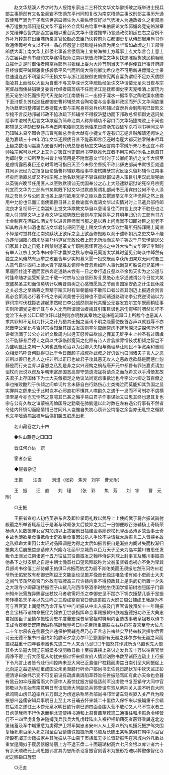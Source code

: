 <!-- { "loadSidebar": true } -->
　　赵文华慈溪人秀才时为人授馆东家出二三杯饮文华文华醉掷破之既举进士授兵部主事蔚然有文名坐豪宕不饬谪东平州同知复改为南京稽勋主事改刑部主事历升通政使拜严嵩为干子嵩告世宗曰师生为人豪纵慓恔好以气势凌人为通政者久之吏部尚书万镗推为郧阳廵抚文华不喜补外会兵科右给事中朱伯辰论文华邪媚奔竞宠赂滋章乡党缙绅合訾共鄙亟宜罢黜以重台宪文华不德镗推举乃言通政使朝廷左右之官例不外补万镗意在出臣嗾所亲言官论劾必去臣乃快镗前为右都御史复从侍郎起用尚书作欺通俸筭考今文以不得一品心怀怨望上怒黜镗并伯辰为民文华留如故顷之升工部侍郎倭大毒江南文华上御倭七事首言倭居海上宜祷海神上方尊事上玄文华言合上意上为之罢兵部尚书聂豹文华遂得视师江南以祭告海神往文华负挟恣睢黩货殃民稍睚眦立摧什之是时御倭者南京兵部尚书张经上委为大帅节制当天下半得便宜行事开府辟召经慷慨平贼顾雅贵侈袭承平风气而所倚大将何卿沈希仪老不可用新进慓猾之士果往速退连战不利望实不无损文华与浙江廵按御史胡宗宪两自喜负谓经不足办灭倭颐指凌其上而经以大臣为自重不与文华深计文华疏劾经坐诛文华谓倭无足灭日夜与宗宪督战而倭益猖獗复委言代经者周珫病不任而浙江廵抚都御史李天宠嗜酒上罢珫为民天宠坐论死而宗宪代天宠矣时江南倭有二一出掠于溧水一据华亭之陶宅溧水倭南下至浒墅关苏松廵抚都御史曹邦辅恐其合陶宅倭与佥事董邦政扼而歼庂文华闻欲攘为功趋至浒墅邦辅巳奏捷辄大恨与宗宪身将浙兵约邦辅以宜隶兵会剿陶宅巳皆败文华掩不言反劾邦辅邦政不恊攻疏下邦辅坐不得叙浒墅功而下邦政总督都御史逮问矣给事中浚栻先后言文华欺诞负简命江南人称邦辅功不容口而文华妬捷掩败上不闻也邦辅见文华劾巳整兵与再击陶宅倭则又败他倭来日盛浙东西破军杀将羽书狎闻文华乃知贼未易卒图会游击曹克新总兵俞大猷有小捷文华遂有归志遽言贼解请还阙许之是为嘉靖三十四年明年文华还顾倭日甚不能蔽即言臣还时南寇大都灭独零贼未尽耳上疑之数诘问嵩嵩为支吾对时代珫总督者杨宜文华因言南中零贼所未尽者坐宜不称帅独宗宪可以代之上又为之罢宜也吏部尚书李默推代宜者不用宗宪以他名上默自其为郎时受上知所至尚书皆上特简用是不附嵩恶文华时时于公卿间沮折之文华大恨至是虑情露密奏臣还京时零贼可指日灭至今未殄坐督抚不称此繇吏部尚书默恨臣劾逮其同乡张经为之报复臣论劾曹邦辅默嗾给事中浚栻媒孽宗宪反臣久留邦辅今江南事坏矣而浙直总督又不推宗宪上他名默党逆不容诛抑默部试选人策目引用汉武唐宪始以英锐兴晚节任用匪人以至败默谤讪无忧国奉公之心上大怒逮默诏狱论死卒月宗宪代宜而文华为工部尚书矣默既下狱文华过默直髣谓礼部尚书王用宾曰公何不令人涤除之吾旦夕与公同直也盖上是时欲用文学之臣以备玄撰嵩举文华文华佹得之然上竟用中允份也巳而江南倭猖獗日甚上复数谕嵩令嵩语文华以实情对时上巳遣兵部侍郎沈良才复视师于江南嵩知上觉文华欺教文华自以意请复往而内言上良才不胜任也江南人引领望文华上复命文华往贼势既巳衰则与宗宪竟平之其明年归仍为工部尚书方士金制百花酒曰仙酒文华以进言臣师嵩当服之是以寿上问嵩嵩不知即对臣之能老不知其故非关仙酒也嵩诘文华君何诬罔至是上赐文华衣文华饮世蕃所归醉拜赐上闻滋不怿是时觉其在江南殃黩状正欲斥之会上欲亟修毁殿以观于述职朝贡之吏文华不趣办遂命回籍心谓未尽辜乃科道官无敢论者上怒无所泄而文华子锦衣千户恩怿请送父归家其上疏之日犯上所禁封遂革文华职削恩怿官道戍之中外大快当文华诬讦李默时有举人江宗上文华书曰宗不才曩岁之秋与宗母兄同游太学其时望见公畴众中踔然有独立之风倏然有远举之玫虽皆年少实知慕义愿一投交既而幸获所图果欢无间时吾三人意气自许固将上师大贤下摩胜友俯仰今昔忽焉如昨人事代谢莫可胜说母兄虽博一第邅回仕途不遭而罢宗奔走道路未尝有一日之幸行返丘壑以卒余齿天实为之公道与时逢命随才达受知圣主千载一时宗与公自信形势豸艮绝心志孚通诚谓公今日位大矣宠盛矣圣主知而信矣切计以畴昔自树之心感慨愿効之节而当国家安危之计生民休戚之关必念之至熟筹之至精于斯庂时有举朝蓄缩不敢形口者公奋其刚迈上报遇合则言焉必合策焉必行着不朽之令闻流美誉于冠绅也不意闻诸道路疏论李公党逆谤讪以为罪词宗时伏枕揽衣遽起肃然叹曰李公诚然则尧代共驩公无妄发宜尔宜尔既而稍征事实则所谓党逆者讦其与乡人比而所谓谤讪者摘其引策目讽也宗伤愕移时喟然长吁不觉泣下夫李公□□厥位奸以就列则亦明数其章烛之迹诛殛流窜□上所裁今也恶其人求其罪知不足用为扑灭之计乃猎其无据之诞词不明之隐慝使俛首吞声以就戮辱不亦悲哉李公党比与否非宗得知至其援古发策则率尔应酬常虑不逮苟深求逆探何所不有谗者流闻于公公亦过听文致周内以逄天怒传曰欲加之罪其无辞乎主上神圣有过唐虞公不能繇羣后德让之风以共承临御宽简之化顾有诗人言翕訿背憎忮忒相倾之智岂不为盛明显比之朝一大累也匡衡论治以为公卿大夫相与循理恭让则民不争宽柔和惠则众相爱呜呼吾何繇得见此于今日哉颜子戒叔孙武叔之好讥议也曰闻诸夫子言人之恶非所以善巳也言人之枉非所以正巳也故君子攻其恶无攻人之恶故忿欲繇是而惩仁恕繇是而行夫岂肻以喜怒之私乱是非之实兴诬构之祸哉唐开元中都督有罪张嘉贞请加诏杖而张说以虑及争朝宋富彦国恶高邮守馈遗海寇将请杀之而范希文以手滑悟友故夫君子上存国体下为士大夫儌措足之地议法尚宽虑事欲远也今李公六卿之首百僚之率也摧败酷烈于佚倾之间单词片言未繇自白行路伤心士类掩泣而莫能知其负国之显实罪衅之繇来公于此时岂本心邪直初不慊其人噤齘久之遇于一发而不可制亦不虞横溃至是今亦岂无恻然之意噫其巳甚之悔乎易曰君子作事谋始又曰思其终也思其复也宗与公有久故之谊蒙被周恤匡导之勤载在肺腑适以此时数在左右遇公行事有不然者令徒内怀愤切而隐情惜巳甘同凡人岂惟自失初心窃计公悔悟之余当亦无耴宗之循默也文华嗜酒病蛊被斥后偶扪腹五脏悉出死 

　　名山藏卷之九十四 

　　●名山藏卷之□□□ 

　　晋江何乔远　譔 

　　宦者杂记 

　　◆宦者杂记 

　　王振 
　　汪直 
　　刘瑾（张彩　焦芳　刘宇　曹元附） 

　　王　振　　汪　直　　刘　瑾　　（张　彩　　焦　芳　　刘　宇　　曹　元附） 

　　○王振 

　　王振者宣府人初侍英宗东宫及即位掌司礼数以武导上上使阅武于将台振试骑射殿最之所举首辄超迁于是渐与政赖张太后裁抑之太后一日御便殿召张辅杨士奇杨荣杨漙入见数振罪女官刃加颈以上故罢他日福建佥事廖谟杖死驿丞丞漙乡故佥事士奇乡故也漙欲坐佥事抵命士奇欲坐佥事因公杀人争论不决请裁太后振言二人皆挟乡故之私抵命太重因公太轻对品降调是为得之太后如振言振自是渐摭内阁过失而权渐归振矣太后崩振益恣请修大兴隆寺壮丽甲京城费以巨万天子至亲为临幸麓川酋思任发叛令王骥发江南诸道十五万往征其役自振发之翰林侍讲刘球上封事言及麓川事振摘他条下之狱支解之自是中朝士俛首杜口望风拜跽称为父翁虽贤者虑祸亦不免为卑巽兵部尚书徐僖工部侍郎王佑俱□弗振而佑尤为最不肖佑美而无须振忽然形问佐曰老爷所无佑安敢有都御史陈镒王文能臣也见振并俛首长跽连唯急诺有如小吏而士大夫之间气节荡然矣宫门外故有铁牌高三尺许铸内臣不得预政其上是洪武初所置一夕失之大理寺少卿薛瑄持振侄子山狱几刑西市祭酒李时勉坐伐国学堂前树枷脰国子门霸州知州张需旌异赐宴坐杖牧马者收需将杀之李御史见不跽亦下锦衣捶楚几毙于是振势转横虽天子亦以先生呼之三殿成宴百官□使觇振振方大怒曰周公辅成王我胡为不可与百官宴上闻蹙然乃命开东华中门听振从中出入振及门百官皆候拜矣十一年赐振白金宝楮币诸物命振侄为锦衣卫世袭指挥命佥事赐振敕曰朕唯旌德报功帝王大典忠君报国臣子至情尔振性资忠孝度量宏深昔皇曾祖时特用内臣选拔事我皇祖教以诗书玉成令器眷爱既隆勤诚弥笃肆我皇考□尔先帝所重简朕左右朕自在春宫至登大位几二十年尔夙夜在侧寝食弗违保护赞辅克尽乃心正言忠告裨益实至特兹敕赏擢尔后官诗云无德不报书曰谨终如始朕昕夕念劳尔□至意国家有无疆之休尔亦有无疆之闻而振权益重十四年春虏酋也先遣二千人来贡马诡□□千振怒其诈减所贡马直也先大恨其冬大举寇大同辽东城堡多没羽檄日数十至振谋挟上亲讨之发兵五十万以往百官伏阙诤不得上行大臣扈从匆扰失措过怀来抵宣府人情汹汹败书数至诸臣连疏止上行振下令凡言止者皆令赴行间掠阵未至大同已乏食僵尸枕籍而虏益日南引至大同振促上北向逆之益迫胁勋重成国公朱勇至膝行听命户部尚书王佐竟日跪伏军中钦天监正彭德清诤曰象纬示变不可复前设有疏虞乘舆陷草莽谁任咎振怒骂即有此亦天命也会暮有黑云如伞既而雷雨大作营中人畜惊扰振方疑怪适前军没虏败书复至镇守大同中官郭敬以为言始有南意明日有诏班师大同副总兵郭登请车驾从紫荆关入振不听自大同抵鸡鸣山虏已迫率兵五万御之为虏遮杀殆尽兵部尚书邝埜请车驾疾驱入关严兵为殿振怒曰竖儒安知兵事明日上至土木日晡去怀来城二十里欲入保怀来以振辎重千余辆在后须之遂驻土木傍无泉水明日欲行虏巳迫四面合围大营不敢动又人马不饮水者三日虏见我师不行伪退而稍北遣使持书通和上召曹鼐草敕遣二通事往和虏振急令移营行不三四里虏复急进随搏我兵我兵大乱虏蹂阵出入裸袒相蹈藉死者蔽野乘舆遂北边堡储蓄及军中辎重悉为虏得护卫将军樊忠者安州人从上旁以所持瓜捶死振护驾突围复棰死虏百余人死之报至百官请族诛振振所亲马顺及长随王某毛某俱在朝中为百官所殴死郕王命籍振家并其党振从子山脔于市族属无少长皆斩振宅在京城内外凡数处重堂邃阁拟于宸居器服绮丽上方不逮玉盘二十面珊瑚树高六七尺金银以库计者六十有余天顺改元上尚思振讳言其为忠所杀诏复振官刻香木为振形招魂以葬塑像智化寺祀之赐额曰旌忠 

　　○汪直 

